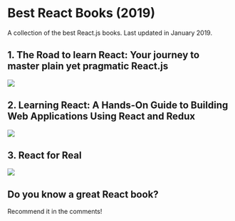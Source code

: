 # Best React Books (2019)

A collection of the best React.js books. Last updated in January 2019.

## 1. The Road to learn React: Your journey to master plain yet pragmatic React.js

<div class="mt-5 mb-5">
    <a href="https://www.amazon.co.uk/Road-learn-React-pragmatic-React-js/dp/172004399X/ref=as_li_ss_il?s=books&ie=UTF8&qid=1547686162&sr=1-12&keywords=react&linkCode=li3&tag=artemij-21&linkId=1052a76631abc692a855efa7d63b0211&language=en_GB" target="_blank"><img border="0" src="//ws-eu.amazon-adsystem.com/widgets/q?_encoding=UTF8&ASIN=172004399X&Format=_SL250_&ID=AsinImage&MarketPlace=GB&ServiceVersion=20070822&WS=1&tag=artemij-21&language=en_GB" ></a><img src="https://ir-uk.amazon-adsystem.com/e/ir?t=artemij-21&language=en_GB&l=li3&o=2&a=172004399X" width="1" height="1" border="0" alt="" style="border:none !important; margin:0px !important;" />
</div>

## 2. Learning React: A Hands-On Guide to Building Web Applications Using React and Redux

<div class="mt-5 mb-5">
    <a href="https://www.amazon.co.uk/Learning-React-Hands-Building-Applications/dp/013484355X/ref=as_li_ss_il?s=books&ie=UTF8&qid=1547686162&sr=1-3&keywords=react&linkCode=li3&tag=artemij-21&linkId=135c15981935a48715f090b0fba8d75f&language=en_GB" target="_blank"><img border="0" src="//ws-eu.amazon-adsystem.com/widgets/q?_encoding=UTF8&ASIN=013484355X&Format=_SL250_&ID=AsinImage&MarketPlace=GB&ServiceVersion=20070822&WS=1&tag=artemij-21&language=en_GB" ></a><img src="https://ir-uk.amazon-adsystem.com/e/ir?t=artemij-21&language=en_GB&l=li3&o=2&a=013484355X" width="1" height="1" border="0" alt="" style="border:none !important; margin:0px !important;" />
</div>

## 3. React for Real

<div class="mt-5 mb-5">
    <a href="https://www.amazon.co.uk/React-Real-Ludovico-Fischer/dp/1680502638/ref=as_li_ss_il?s=books&ie=UTF8&qid=1547686162&sr=1-16&keywords=react&linkCode=li3&tag=artemij-21&linkId=17c725da6ae7778704f7173877c49b4d&language=en_GB" target="_blank"><img border="0" src="//ws-eu.amazon-adsystem.com/widgets/q?_encoding=UTF8&ASIN=1680502638&Format=_SL250_&ID=AsinImage&MarketPlace=GB&ServiceVersion=20070822&WS=1&tag=artemij-21&language=en_GB" ></a><img src="https://ir-uk.amazon-adsystem.com/e/ir?t=artemij-21&language=en_GB&l=li3&o=2&a=1680502638" width="1" height="1" border="0" alt="" style="border:none !important; margin:0px !important;" />
</div>

## Do you know a great React book?

Recommend it in the comments!